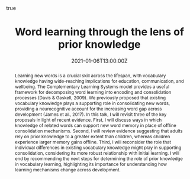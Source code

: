 ---
abstract: "Learning new words is a crucial skill across the lifespan, with vocabulary knowledge having wide-reaching implications for education, communication, and wellbeing. The Complementary Learning Systems model provides a useful framework for decomposing word learning into encoding and consolidation processes (Davis & Gaskell, 2009). We previously proposed that existing vocabulary knowledge plays a supporting role in consolidating new words, providing a neurocognitive account for the increasing word gap across development (James et al., 2017). In this talk, I will revisit three of the key proposals in light of recent evidence. First, I will discuss ways in which knowledge of related words can support new word memory in place of offline consolidation mechanisms. Second, I will review evidence suggesting that adults rely on prior knowledge to a greater extent than children, whereas children experience larger memory gains offline. Third, I will reconsider the role that individual differences in existing vocabulary knowledge might play in supporting consolidation, considering its more robust relationship with initial learning. I will end by recommending the next steps for determining the role of prior knowledge in vocabulary learning, highlighting its importance for understanding how learning mechanisms change across development."
address:
  city: ""
  country: ""
  postcode: ""
  region: ""
  street: ""
all_day: 
authors: 
- admin
date: "2021-01-06T13:00:00Z"
date_end: "2021-01-07T17:00:00Z"
event: Experimental Psychology Society meeting
event_url: "https://eps.ac.uk/next-meeting/"
featured: false
image:
  caption: 'Image credit: []())'
  focal_point: Right
location: Online
math: true
projects: 
- phd-work
publishDate: "2017-01-01T00:00:00Z"
slides: 
summary: 9th EPS Frith Prize Lecture
tags:
title: "Word learning through the lens of prior knowledge"
url_code: ""
url_pdf: ""
url_poster: ""
url_video: "https://www.youtube.com/watch?v=cWBhhIolTAI"
url_dataset: ""
---